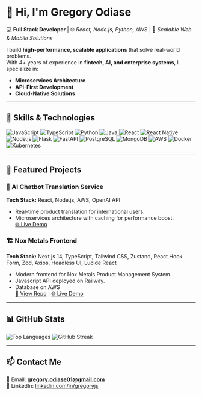 # 👋 Hi, I'm Gregory Odiase

💻 **Full Stack Developer** | 🌐 *React, Node.js, Python, AWS* | 🔗 *Scalable Web & Mobile Solutions*

I build **high-performance, scalable applications** that solve real-world problems.  
With 4+ years of experience in **fintech, AI, and enterprise systems**, I specialize in:
- **Microservices Architecture**
- **API-First Development**
- **Cloud-Native Solutions**

---

## 🚀 Skills & Technologies

![JavaScript](https://img.shields.io/badge/-JavaScript-000?&logo=JavaScript)
![TypeScript](https://img.shields.io/badge/-TypeScript-000?&logo=TypeScript)
![Python](https://img.shields.io/badge/-Python-000?&logo=Python)
![Java](https://img.shields.io/badge/-Java-000?&logo=Java)
![React](https://img.shields.io/badge/-React-000?&logo=React)
![React Native](https://img.shields.io/badge/-React%20Native-000?&logo=React)
![Node.js](https://img.shields.io/badge/-Node.js-000?&logo=node.js)
![Flask](https://img.shields.io/badge/-Flask-000?&logo=Flask)
![FastAPI](https://img.shields.io/badge/-FastAPI-000?&logo=FastAPI)
![PostgreSQL](https://img.shields.io/badge/-PostgreSQL-000?&logo=PostgreSQL)
![MongoDB](https://img.shields.io/badge/-MongoDB-000?&logo=MongoDB)
![AWS](https://img.shields.io/badge/-AWS-000?&logo=Amazon-AWS)
![Docker](https://img.shields.io/badge/-Docker-000?&logo=Docker)
![Kubernetes](https://img.shields.io/badge/-Kubernetes-000?&logo=Kubernetes)

---

## 📌 Featured Projects

### 🧠 AI Chatbot Translation Service
**Tech Stack:** React, Node.js, AWS, OpenAI API  
- Real-time product translation for international users.
- Microservices architecture with caching for performance boost.  
[🌐 Live Demo](https://fred-frontend.vercel.app/home)

### 🏗️ Nox Metals Frontend
**Tech Stack:** Next.js 14, TypeScript, Tailwind CSS, Zustand, React Hook Form, Zod, Axios, Headless UI, Lucide React  
- Modern frontend for Nox Metals Product Management System.  
- Javascript API deployed on Railway.
- Database on AWS  
[🔗 View Repo](https://github.com/greglacinto/nox-metals-frontend) | [🌐 Live Demo](https://nox-metals-frontend.vercel.app)

---

## 📊 GitHub Stats

![Top Languages](https://github-readme-stats.vercel.app/api/top-langs/?username=greglacinto&layout=compact&count_private=true&theme=radical&hide=jupyter%20notebook)
![GitHub Streak](https://streak-stats.demolab.com?user=greglacinto&theme=tokyonight&count_private=true)


---

## 📫 Contact Me
📧 Email: **gregory.odiase01@gmail.com**  
🔗 LinkedIn: [linkedin.com/in/gregoryjs](https://www.linkedin.com/in/gregoryjs)  
